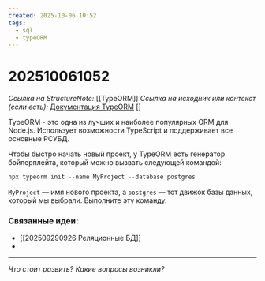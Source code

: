 ```yaml
---
created: 2025-10-06 10:52
tags:
  - sql
  - typeORM
---
```

# 202510061052
*Ссылка на StructureNote:* [[TypeORM]]
*Ссылка на исходник или контекст (если есть):* [Документация TypeORM](https://typeorm.io/) []

TypeORM - это одна из лучших и наиболее популярных ORM для Node.js.  Использует возможности TypeScript и поддерживает все основные РСУБД.

Чтобы быстро начать новый проект, у TypeORM есть генератор бойлерплейта, который можно вызвать следующей командой:
```ts
npx typeorm init --name MyProject --database postgres
```
`MyProject` — имя нового проекта, а `postgres` — тот движок базы данных, который мы выбрали. Выполните эту команду.
### Связанные идеи:
* [[202509290926 Реляционные БД]]
* 
---

*Что стоит развить? Какие вопросы возникли?*
